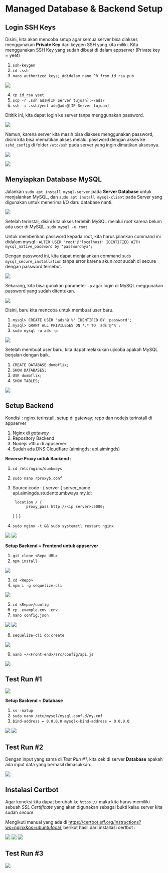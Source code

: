 # Managed Database & Backend Setup
## Login SSH Keys
Disini, kita akan mencoba setup agar semua server bisa diakses menggunakan **Private Key** dari keygen SSH yang kita miliki.
Kita menggunakan SSH Key yang sudah dibuat di dalam appserver (Private key = yeet)

1. `ssh-keygen`
2. `cd .ssh`
3. `nano authorized_keys;
    #didalam nano
    ^R from id_rsa.pub`
    
![](https://github.com/ademuh/devops13-dumbways-ade/blob/main/Stage-2/day-2/media/8.png?raw=true)

4. `cp id_rsa yeet`
5. `scp -r .ssh ads@[IP Server tujuan]:~/ads/`
6. `ssh -i .ssh/yeet ads@ads@[IP Server tujuan]`

Dititik ini, kita dapat login ke server tanpa menggunakan password.

![](https://github.com/ademuh/devops13-dumbways-ade/blob/main/Stage-2/day-2/media/2-3.png?raw=true)

Namun, karena server kita masih bisa diakses menggunakan password, disini kita bisa mematikan akses melalui password dengan akses ke `sshd_config` di folder `/etc/ssh` pada server yang ingin dimatikan aksesnya.

![](https://github.com/ademuh/devops13-dumbways-ade/blob/main/Stage-2/day-2/media/2-2.png?raw=true)

![](https://github.com/ademuh/devops13-dumbways-ade/blob/main/Stage-2/day-2/media/2-1.png?raw=true)

## Menyiapkan Database MySQL
Jalankan `sudo apt install mysql-server` pada **Server Database** untuk menjalankan MySQL, dan `sudo apt install mysql-client` pada Server yang digunakan untuk menerima I/O daru database nanti.

![](https://github.com/ademuh/devops13-dumbways-ade/blob/main/Stage-2/day-2/media/3-1.png?raw=true)

Setelah terinstal, disini kita akses terlebih MySQL melalui _root_ karena belum ada user di MySQL.
`sudo mysql -u root`

Untuk memberikan password kepada root, kita harus jalankan command ini didalam mysql :
`ALTER USER 'root'@'localhost' IDENTIFIED WITH mysql_native_password by 'passwordnya';`

Dengan password ini, kita dapat menjalankan command `sudo mysql_secure_installation` tanpa error karena akun _root_ sudah di secure dengan password tersebut.

![](https://github.com/ademuh/devops13-dumbways-ade/blob/main/Stage-2/day-2/media/3-3.png?raw=true)

Sekarang, kita bisa gunakan parameter `-p` agar login di MySQL meggunakan password yang sudah ditentukan.

![](https://github.com/ademuh/devops13-dumbways-ade/blob/main/Stage-2/day-2/media/3-4.png?raw=true)

Disini, baru kita mencoba untuk membuat user baru.

1. `mysql> CREATE USER 'ads'@'%' IDENTIFED BY 'password';`
2. `mysql> GRANT ALL PRIVILEGES ON *.* TO 'ads'@'%';` 
3. `sudo mysql -u ads -p`

![](https://github.com/ademuh/devops13-dumbways-ade/blob/main/Stage-2/day-2/media/3-5.png?raw=true)

Setelah membuat user baru, kita dapat melakukan ujicoba apakah MySQL berjalan dengan baik.

1. `CREATE DATABASE dumbflix;`
2. `SHOW DATABASES;`
3. `USE dumbflix;`
4. `SHOW TABLES;`

![](https://github.com/ademuh/devops13-dumbways-ade/blob/main/Stage-2/day-2/media/3-6.png?raw=true)

## Setup Backend

Kondisi : nginx terinstall, setup di gateway; repo dan nodejs terinstall di appserver
1. Nginx di _gateway_
2. Repository Backend
3. Nodejs v10.x di appserver
4. Sudah ada DNS Cloudflare (aimingds; api.aimingds)

**Reverse Proxy untuk Backend :**

1. `cd /etc/nginx/dumbways`
2. `sudo nano rproxyb.conf`
3. Source code :
{
server { 
    server_name api.aimingds.studentdumbways.my.id; 
    
        location / { 
             proxy_pass http://<ip server>:5000;
    }
}
}

4. `sudo nginx -t && sudo systemctl restart nginx`

![](https://github.com/ademuh/devops13-dumbways-ade/blob/main/Stage-2/day-2/media/4.png?raw=true)
![](https://github.com/ademuh/devops13-dumbways-ade/blob/main/Stage-2/day-2/media/4-1.png?raw=true)

**Setup Backend + Frontend untuk appserver**
1. `git clone <Repo URL>`
2. `npm install`

![](https://github.com/ademuh/devops13-dumbways-ade/blob/main/Stage-2/day-2/media/2.png?raw=true)

3. `cd <Repo>`
4. `npm i -g sequelize-cli`

![](https://github.com/ademuh/devops13-dumbways-ade/blob/main/Stage-2/day-2/media/4-2.png?raw=true)

5. `cd <Repo>/config`
6. `cp .example.env .env`
7. `nano config.json`

![](https://github.com/ademuh/devops13-dumbways-ade/blob/main/Stage-2/day-2/media/4-6.png?raw=true)
![](https://github.com/ademuh/devops13-dumbways-ade/blob/main/Stage-2/day-2/media/4-5.png?raw=true)

8. `sequelize-cli db:create`

![](https://github.com/ademuh/devops13-dumbways-ade/blob/main/Stage-2/day-2/media/4-9.png?raw=true)

9. `nano ~/<Front-end>/src/config/api.js`

![](https://github.com/ademuh/devops13-dumbways-ade/blob/main/Stage-2/day-2/media/5.png?raw=true)

## Test Run #1

![](https://github.com/ademuh/devops13-dumbways-ade/blob/main/Stage-2/day-2/media/6-2.png?raw=true)

**Setup Backend + Database**

1. `ss -natup`
2. `sudo nano /etc/mysql/mysql.conf.d/my.cnf`
3. `
bind-address = 0.0.0.0
mysqlx-bind-address = 0.0.0.0
`

![](https://github.com/ademuh/devops13-dumbways-ade/blob/main/Stage-2/day-2/media/4-8.png?raw=true)
![](https://github.com/ademuh/devops13-dumbways-ade/blob/main/Stage-2/day-2/media/7.png?raw=true)

## Test Run #2

Dengan input yang sama di _Test Run #1_, kita cek di server **Database** apakah ada input data yang berhasil dimasukkan.

![](https://github.com/ademuh/devops13-dumbways-ade/blob/main/Stage-2/day-2/media/7-1.png?raw=true)


## Instalasi Certbot

Agar koneksi kita dapat berubah ke `https://` maka kita harus memiliki sebuah _SSL Certificate_ yang akan digunakan sebagai bukti kalau server kita sudah _secure_.

Mengikuti manual yang ada di https://certbot.eff.org/instructions?ws=nginx&os=ubuntufocal, berikut hasil dari installasi certbot :

![](https://github.com/ademuh/devops13-dumbways-ade/blob/main/Stage-2/day-2/media/6.png?raw=true)
![](https://github.com/ademuh/devops13-dumbways-ade/blob/main/Stage-2/day-2/media/7-2.png?raw=true)
![](https://github.com/ademuh/devops13-dumbways-ade/blob/main/Stage-2/day-2/media/7-3.png?raw=true)

## Test Run #3

![](https://github.com/ademuh/devops13-dumbways-ade/blob/main/Stage-2/day-2/media/7-4.png?raw=true)








